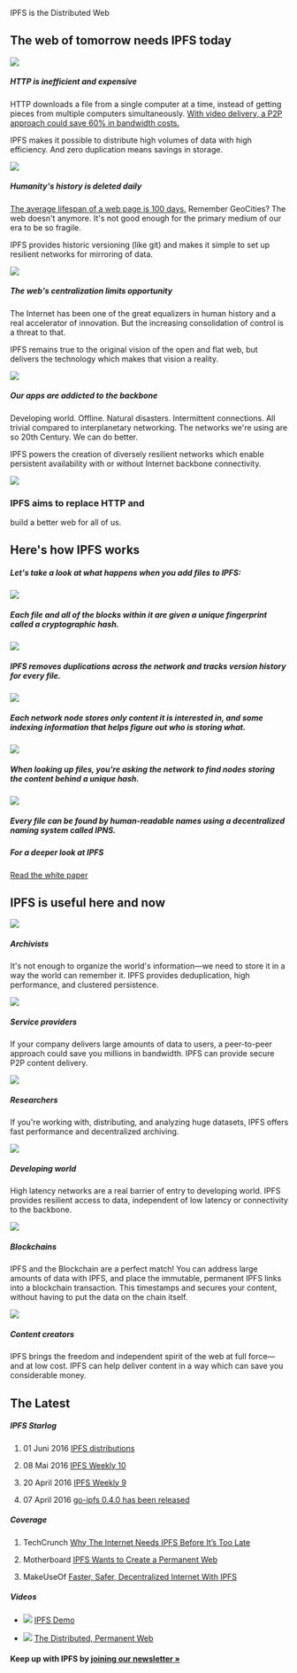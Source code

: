 IPFS is the Distributed Web

## The web of tomorrow needs IPFS **today**

 ![](../_resources/5aac138970cb9e07f3a01682c7b6264b.png)

##### **HTTP is inefficient and expensive**

HTTP downloads a file from a single computer at a time, instead of getting pieces from multiple computers simultaneously. [With video delivery, a P2P approach could save 60% in bandwidth costs.](http://math.oregonstate.edu/~kovchegy/web/papers/p2p-vdn.pdf)

IPFS makes it possible to distribute high volumes of data with high efficiency. And zero duplication means savings in storage.

 ![](../_resources/9e0ed7f3a07a31ac9f32e41c6fe3fa48.png)

##### **Humanity's history is deleted daily**

[The average lifespan of a web page is 100 days.](https://blogs.loc.gov/digitalpreservation/2011/11/the-average-lifespan-of-a-webpage/) Remember GeoCities? The web doesn't anymore. It's not good enough for the primary medium of our era to be so fragile.

IPFS provides historic versioning (like git) and makes it simple to set up resilient networks for mirroring of data.

 ![](../_resources/3815f5d0e7662a0e7cb82c0712956fd7.png)

##### **The web's centralization limits opportunity**

The Internet has been one of the great equalizers in human history and a real accelerator of innovation. But the increasing consolidation of control is a threat to that.

IPFS remains true to the original vision of the open and flat web, but delivers the technology which makes that vision a reality.

 ![](../_resources/5b96ea0553368380baf0c4e361dbca57.png)

##### **Our apps are addicted to the backbone**

Developing world. Offline. Natural disasters. Intermittent connections. All trivial compared to interplanetary networking. The networks we're using are so 20th Century. We can do better.

IPFS powers the creation of diversely resilient networks which enable persistent availability with or without Internet backbone connectivity.

 ![](../_resources/e6a9ac3b1a9c8f0224acb6f164f17a18.png)

### IPFS aims to replace HTTP and

build a better web for all of us.

## Here's how IPFS works

##### Let's take a look at what happens when you add files to IPFS:

 ![](../_resources/a7aba0d1151d1db24d59aa3490569e70.png)

##### Each file and all of the **blocks within it** are given a **unique fingerprint** called a **cryptographic hash**.

 ![](../_resources/4f5a7df070751bc648387587c6e2ed1f.png)

##### IPFS **removes duplications** across the network and tracks **version history** for every file.

 ![](../_resources/59c8e138e453b7a667a5a46640be3dcc.png)

##### Each **network node** stores only content it is interested in, and some indexing information that helps figure out who is storing what.

 ![](../_resources/502c00e465a4d6501e6a640e3ae9c210.png)

##### When **looking up files**, you're asking the network to find nodes storing the content behind a unique hash.

 ![](../_resources/ff0313f21c7c5498c76cb8ed6db47a11.png)

##### Every file can be found by **human-readable names** using a decentralized naming system called **IPNS**.

##### For a deeper look at IPFS

 [Read the white paper](https://github.com/ipfs/papers/raw/master/ipfs-cap2pfs/ipfs-p2p-file-system.pdf)

## IPFS is useful here and now

 ![](../_resources/52fc802bf9d15e381b16218b9c74b592.png)

##### Archivists

It's not enough to organize the world's information—we need to store it in a way the world can remember it. IPFS provides deduplication, high performance, and clustered persistence.

 ![](../_resources/0f82113857d3d08923fc989438a3569b.png)

##### Service providers

If your company delivers large amounts of data to users, a peer-to-peer approach could save you millions in bandwidth. IPFS can provide secure P2P content delivery.

 ![](../_resources/3ec38f59ec001406329f3984a936e370.png)

##### Researchers

If you're working with, distributing, and analyzing huge datasets, IPFS offers fast performance and decentralized archiving.

 ![](../_resources/ff1f1222635777e7c63e35f84e1b5be8.png)

##### Developing world

High latency networks are a real barrier of entry to developing world. IPFS provides resilient access to data, independent of low latency or connectivity to the backbone.

 ![](../_resources/0242707770e6a74885a3d3fb3b7a6a76.png)

##### Blockchains

IPFS and the Blockchain are a perfect match! You can address large amounts of data with IPFS, and place the immutable, permanent IPFS links into a blockchain transaction. This timestamps and secures your content, without having to put the data on the chain itself.

 ![](../_resources/4124c1896990fc014049cc07d9fd2e10.png)

##### Content creators

IPFS brings the freedom and independent spirit of the web at full force—and at low cost. IPFS can help deliver content in a way which can save you considerable money.

## The Latest

##### IPFS Starlog

1. 01 Juni 2016  [IPFS distributions](https://ipfs.io/blog/17-distributions)

2. 08 Mai 2016  [IPFS Weekly 10](https://ipfs.io/blog/16-ipfs-weekly-10)

3. 20 April 2016  [IPFS Weekly 9](https://ipfs.io/blog/15-ipfs-weekly-9)

4. 07 April 2016  [go-ipfs 0.4.0 has been released](https://ipfs.io/blog/14-ipfs-0-4-0-released)

##### Coverage

1. TechCrunch  [Why The Internet Needs IPFS Before It’s Too Late](http://techcrunch.com/2015/10/04/why-the-internet-needs-ipfs-before-its-too-late/)

2. Motherboard  [IPFS Wants to Create a Permanent Web](http://motherboard.vice.com/read/the-interplanetary-file-system-wants-to-create-a-permanent-web)

3. MakeUseOf  [Faster, Safer, Decentralized Internet With IPFS](http://www.makeuseof.com/tag/goodbye-http-faster-safer-decentralized-internet-ipfs/)

##### Videos

- [![](../_resources/b4b3460c3d3388a7b39fa2a5ca252998.png)](https://www.youtube.com/watch?v=8CMxDNuuAiQ)  [IPFS Demo](https://www.youtube.com/watch?v=8CMxDNuuAiQ)

- [![](../_resources/890c918dfb9b691a66acbb1cdda0183d.png)](https://www.youtube.com/watch?v=HUVmypx9HGI)  [The Distributed, Permanent Web](https://www.youtube.com/watch?v=HUVmypx9HGI)

#### Keep up with IPFS by [joining our newsletter »](https://tinyletter.com/ipfsnewsletter)